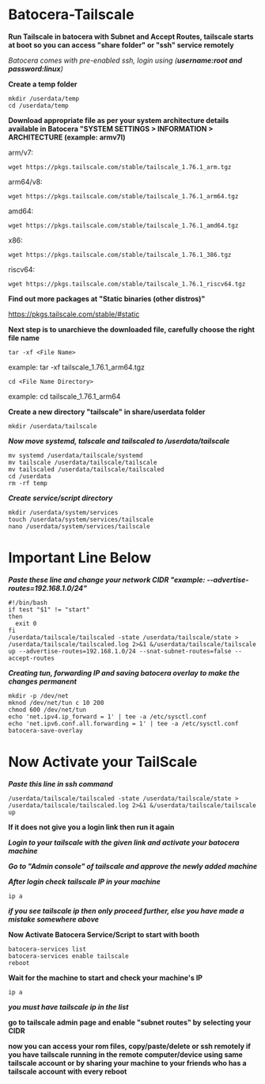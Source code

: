 # Batocera-Tailscale
**Run Tailscale in batocera with Subnet and Accept Routes, tailscale starts at boot so you can access "share folder" or "ssh" service remotely**

*Batocera comes with pre-enabled ssh, login using (**username:root and password:linux**)*

**Create a temp folder**

    mkdir /userdata/temp
    cd /userdata/temp

**Download appropriate file as per your system architecture
details available in Batocera "SYSTEM SETTINGS > INFORMATION > ARCHITECTURE (example: armv7l)**

arm/v7:

    wget https://pkgs.tailscale.com/stable/tailscale_1.76.1_arm.tgz

arm64/v8:

    wget https://pkgs.tailscale.com/stable/tailscale_1.76.1_arm64.tgz

amd64:

    wget https://pkgs.tailscale.com/stable/tailscale_1.76.1_amd64.tgz

x86:

    wget https://pkgs.tailscale.com/stable/tailscale_1.76.1_386.tgz

riscv64:

    wget https://pkgs.tailscale.com/stable/tailscale_1.76.1_riscv64.tgz

**Find out more packages at "Static binaries (other distros)"**

https://pkgs.tailscale.com/stable/#static



**Next step is to unarchieve the downloaded file, carefully choose the right file name**

    tar -xf <File Name>
example: tar -xf tailscale_1.76.1_arm64.tgz

    cd <File Name Directory>
example: cd tailscale_1.76.1_arm64

**Create a new directory "tailscale" in share/userdata folder**

    mkdir /userdata/tailscale

***Now move systemd, talscale and tailscaled to /userdata/tailscale***

    mv systemd /userdata/tailscale/systemd
    mv tailscale /userdata/tailscale/tailscale
    mv tailscaled /userdata/tailscale/tailscaled
    cd /userdata
    rm -rf temp

***Create service/script directory***

    mkdir /userdata/system/services
    touch /userdata/system/services/tailscale
    nano /userdata/system/services/tailscale
    
# Important Line Below

***Paste these line and change your network CIDR "example: --advertise-routes=192.168.1.0/24"***

    #!/bin/bash
    if test "$1" != "start"
    then
      exit 0
    fi
    /userdata/tailscale/tailscaled -state /userdata/tailscale/state > /userdata/tailscale/tailscaled.log 2>&1 &/userdata/tailscale/tailscale up --advertise-routes=192.168.1.0/24 --snat-subnet-routes=false --accept-routes

***Creating tun, forwarding IP and saving batocera overlay to make the changes permanent***

  
    mkdir -p /dev/net
    mknod /dev/net/tun c 10 200
    chmod 600 /dev/net/tun
    echo 'net.ipv4.ip_forward = 1' | tee -a /etc/sysctl.conf
    echo 'net.ipv6.conf.all.forwarding = 1' | tee -a /etc/sysctl.conf
    batocera-save-overlay

# Now Activate your TailScale

***Paste this line in ssh command***

    /userdata/tailscale/tailscaled -state /userdata/tailscale/state > /userdata/tailscale/tailscaled.log 2>&1 &/userdata/tailscale/tailscale up

****If it does not give you a login link then run it again****

***Login to your tailscale with the given link and activate your batocera machine***

***Go to "Admin console" of tailscale and approve the newly added machine***

***After login check tailscale IP in your machine***

    ip a

***if you see tailscale ip then only proceed further, else you have made a mistake somewhere above***

**Now Activate Batocera Service/Script to start with booth**

    batocera-services list
    batocera-services enable tailscale
    reboot

**Wait for the machine to start and check your machine's IP**

    ip a

***you must have tailscale ip in the list***

**go to tailscale admin page and enable "subnet routes" by selecting your CIDR**

**now you can access your rom files, copy/paste/delete or ssh remotely if you have tailscale running in the remote computer/device using same tailscale account or by sharing your machine to your friends who has a tailscale account with every reboot**

